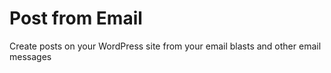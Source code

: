 # Post from Email

Create posts on your WordPress site from your email blasts and other email messages
